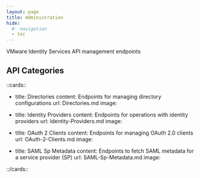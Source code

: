 ```yaml
---
layout: page
title: Administration
hide:
  #- navigation
  - toc
---
```


VMware Identity Services API management endpoints

## API Categories

::cards::

- title: Directories
  content: Endpoints for managing directory configurations
  url: Directories.md
  image: 

- title: Identity Providers
  content: Endpoints for operations with identity providers
  url: Identity-Providers.md
  image: 

- title: OAuth 2 Clients
  content: Endpoints for managing OAuth 2.0 clients
  url: OAuth-2-Clients.md
  image: 

- title: SAML Sp Metadata
  content: Endpoints to fetch SAML metadata for a service provider (SP)
  url: SAML-Sp-Metadata.md
  image: 

::/cards::
